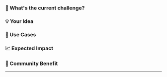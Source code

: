 ### 🤔 What's the current challenge?

<!--
Describe the pain point or limitation you're experiencing in your workflow:
- What's difficult or frustrating in your current process?
- What are you trying to achieve but can't?
- How does this impact your productivity?
-->

### 💡 Your Idea

<!--
Share your thoughts on how to address this challenge:
- What's your proposed solution?
- How would it work?
- What would the user experience be like?
-->

### 🎯 Use Cases

<!--
Help us understand how you would use this in practice:
- Describe specific scenarios where this would be valuable
- What kind of projects would benefit from this?
- How frequently would you use this feature?
-->

### 📈 Expected Impact

<!--
How would this idea improve your development experience?
- What would this enable you to do better/faster?
- How would this make your life easier?
- Would this benefit other developers in your team?
-->

### 🤝 Community Benefit

<!--
How might this idea benefit the broader Pipelex community?
- What types of developers would benefit?
- How might this attract new users?
- Could this enable new use cases?
-->

---

<!--
Before submitting:
- [ ] I have searched existing discussions to avoid duplicates
- [ ] I'm willing to participate in the discussion and provide additional context if needed
-->
